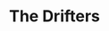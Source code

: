 ---
title: "The Drifters"
summary: "Please note that early releases can be found under . Please be careful before incorrectly re-adding them here. The Drifters, like their name, were an ever-changing group: May - June 1953: **Clyde McPhatter and The Drifters** Clyde McPhatter, David Baughan, William Anderson, David Baldwin, James Johnson August 1953: **Clyde McPhatter and The Drifters** Clyde McPhatter, Bill Pinkney, Gerhart Thrasher, Andrew Thrasher, Willie Ferbee 1953 - 1954: **Clyde McPhatter and The Drifters:** Clyde McPhatter, Bill Pinkney, Gerhart Thrasher, Andrew Thrasher, Jimmy Oliver Mid 1954: **The Drifters:** David Baughan, Bill Pinkney, Gerhart Thrasher, Andrew Thrasher, Jimmy Oliver Late 1954 - March 1955: David Baughan, Bill Pinkney, Gerhart Thrasher, Andrew Thrasher, Johnny Moore, Jimmy Oliver Mid 1955 - August 1955: David Baughan, Bill Pinkney, Gerhart Thrasher, Andrew Thrasher, Jimmy Oliver August 1955 - August 1956: Johnny Moore, Bill Pinkney, Gerhart Thrasher, Andrew Thrasher, Jimmy Oliver August 1956 - Late 1957: Johnny Moore, Gerhart Thrasher, Tommy Evans, Charlie Hughes, Jimmy Oliver Late 1957 - May 1958: Bobby Hendricks, Gerhart Thrasher, Jimmy Millinder, Tommy Evans June 1958 - Mid 1959: Ben E. King, Charlie Thomas, Dock Green, Elsbeary Hobbs, James Clark Mid 1959 - May 1960: Ben E. King, Charlie Thomas, Dock Green, Elsbeary Hobbs, Johnny Lee Williams, Reggie Kimber Mid 1960: Charlie Thomas, Dock Green, Elsbeary Hobbs, James Poindexter, Reggie Kimber Mid 1960: Rudy Lewis, Charlie Thomas, Dock Green, William Van Dyke, Reggie Kimber Mid 1960 - Late 1960: Rudy Lewis, Charlie Thomas, Dock Green, George Grant, Reggie Kimber Late 1960 - Mid 1962: Rudy Lewis, Charlie Thomas, Dock Green, Tommy Evans, Billy Davis Mid 1962 - Late 1962: Rudy Lewis, Charlie Thomas, Tommy Evans, Gene Pearson, Billy Davis Early 1963: Rudy Lewis, Charlie Thomas, Gene Pearson, Johnny Terry, Billy Davis April 1963 - May 1964: Johnny Moore, Rudy Lewis, Charlie Thomas, Gene Pearson, Johnny Terry, Billy Davis May 1964 - Mid 1966: Johnny Moore, Gene Pearson, Johnny Terry, Charlie Thomas, Billy Davis July 1966: Johnny Moore, Gene Pearson, Charlie Thomas, Dan Danbridge, Billy Davis August - September 1966: Johnny Moore, Gene Pearson, Charlie Thomas, William Brent, Billy Davis October 1966 - Early 1967: Johnny Moore, Charlie Thomas, Rick Sheppard, William Brent, Billy Davis Early 1967 - Mid 1967: Johnny Moore, Charlie Thomas, Rick Sheppard, Bill Fredericks, Billy Davis Mid 1967 - Late 1967: Johnny Moore, Rick Sheppard, Bill Fredericks, Charles Baskerville, Billy Davis November 1967: Johnny Moore, Rick Sheppard, Bill Fredericks, Billy Davis December 1967 - Late 1969: Johnny Moore, Rick Sheppard, Bill Fredericks, Milton Turner Late 1969 - Late 1971: Johnny Moore, Rick Sheppard, Bill Fredericks, Don Thomas Early 1972 - Mid 1974: Johnny Moore, Bill Fredericks, Butch Leake, Grant Kitchings, Butch Mann Mid 1974 - Early 1975: Johnny Moore, Clyde Brown, Butch Leake, Grant Kitchings, Butch Mann Mid 1975 - Early 1976: Johnny Moore, Clyde Brown, Butch Leake, Billy Lewis, Butch Mann Early 1976 - Mid 1978: Johnny Moore, Clyde Brown, Joe Blunt, Billy Lewis Mid 1978 - 1979: Clyde Brown, Ray Lewis, Joe Blunt, Billy Lewis, Butch Mann 1980 - 1981: Johnny Moore, Clyde Brown, Ray Lewis, Louis Price Late 1981 - 1983: Ben E. King, Bill Fredericks, Ray Lewis, Louis Price 1983 - 1985: Ben E. King, Johnny Moore, Joe Blunt, Clyde Brown Early 1986 - Late 1986: Ray Lewis, Billy Lewis, Louis Price, Jonah Ellis Early 1987: Johnny Moore, Ray Lewis, Billy Lewis, Gene Jenkins March - May 1987: Johnny Moore, Ray Lewis, Billy Lewis, George Chandler May 1987 - July 1988: Johnny Moore, Ray Lewis, Billy Lewis, John Thurston August 1988 - October 1989: Johnny Moore, Billy Lewis, John Thurston, Joe Cofie October - November 1989: Johnny Moore, Joe Cofie, John Thurston, George Chandler November 1989: Johnny Moore, Joe Cofie, John Thurston, Tony Jackson November - December 1989: Johnny Moore, Joe Cofie, John Thurston, Keith John Early 1990 - Mid 1990: Johnny Moore, Joe Cofie, John Thurston, Peter Lamarr Late 1990: Johnny Moore, Roy Hemmings, Joe Cofie, Patrick Alan Early - Mid 1991: Johnny Moore, Roy Hemmings, Joe Cofie, Peter Lamarr Mid 1991 - Early 1995: Johnny Moore, Roy Hemmings, Joe Cofie, Rohan Delano Turney Early 1995 - Late 1996: Johnny Moore, Roy Hemmings, Rohan Delano Turney, Jason Leigh Late 1996 - Dec 1998: Johnny Moore, Roy Hemmings, Rohan Delano Turney, Peter Lamarr Mid 1998 - Late 2001: Roy Hemmings, Rohan Delano Turney, Patrick Alan, Peter Lamarr Early 2002 - Late 2003: Roy Hemmings, Rohan Delano Turney, Patrick Alan, Victor Bynoe 2004 to present : Peter Lamarr, Rohan Delano Turney, Patrick Alan, Victor Bynoe Inducted into Rock And Roll Hall of Fame in 1988 . Official sources: ‘Rockin’ & Driftin’ – The Drifters Box - 1996 ‘The Drifters – Save The Last Dance For Me’ by Tony Allan with Faye Treadwell - 1997 ‘The Definitive Drifters’ – 2003"
image: "the-drifters.jpg"
---